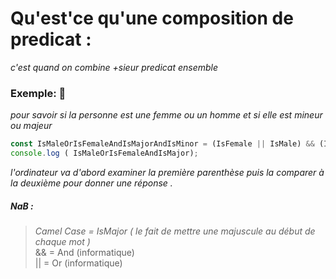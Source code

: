 # Qu'est'ce qu'une composition de predicat :

_c'est quand on combine +sieur predicat ensemble_

### Exemple: :speech_balloon:
 
 _pour savoir si la personne est une femme ou un homme et si elle est mineur ou majeur_


````js
const IsMaleOrIsFemaleAndIsMajorAndIsMinor = (IsFemale || IsMale) && (IsMajor && IsMinor) ;
console.log ( IsMaleOrIsFemaleAndIsMajor);
````

_l'ordinateur va d'abord examiner la première parenthèse puis la comparer à la deuxième pour donner une réponse ._

##### NaB :

>_Camel Case = IsMajor ( le fait de mettre une majuscule au début de chaque mot )_<br>
&& = And (informatique)<br>
||  = Or (informatique)
